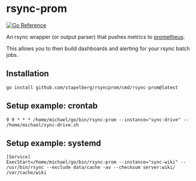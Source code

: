 # rsync-prom

[![Go Reference](https://pkg.go.dev/badge/github.com/stapelberg/rsyncprom.svg)](https://pkg.go.dev/github.com/stapelberg/rsyncprom)

An rsync wrapper (or output parser) that pushes metrics to
[prometheus](https://prometheus.io/).

This allows you to then build dashboards and alerting for your rsync batch jobs.

## Installation

```
go install github.com/stapelberg/rsyncprom/cmd/rsync-prom@latest
```

## Setup example: crontab

```
9 9 * * * /home/michael/go/bin/rsync-prom --instance="sync-drive" -- /home/michael/sync-drive.sh
```

## Setup example: systemd

```
[Service]
ExecStart=/home/michael/go/bin/rsync-prom --instance="sync-wiki" -- /usr/bin/rsync --exclude data/cache -av --checksum server:wiki/ /var/cache/wiki
```
